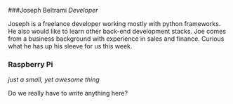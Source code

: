 ###Joseph Beltrami
_Developer_


Joseph is a freelance developer working mostly with python frameworks. 
He also would like to learn other back-end development stacks.
Joe comes from a business background with experience in sales and finance. 
Curious what he has up his sleeve for us this week.


### Raspberry Pi
_just a small, yet awesome thing_  
  
Do we really have to write anything here?
